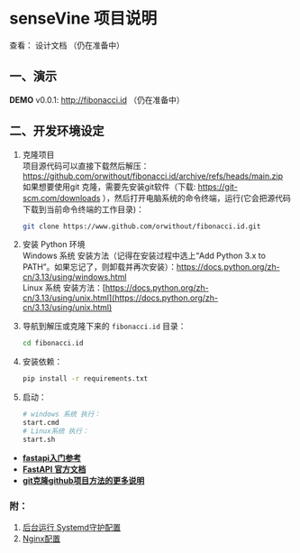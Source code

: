 # senseVine 项目说明

查看： 设计文档 （仍在准备中）




## 一、演示
**DEMO** v0.0.1: http://fibonacci.id （仍在准备中）


## 二、开发环境设定

1. 克隆项目  
    项目源代码可以直接下载然后解压：https://github.com/orwithout/fibonacci.id/archive/refs/heads/main.zip  
    如果想要使用git 克隆，需要先安装git软件（下载: https://git-scm.com/downloads ），然后打开电脑系统的命令终端，运行(它会把源代码下载到当前命令终端的工作目录)：
    ```bash
    git clone https://www.github.com/orwithout/fibonacci.id.git
    ```



2. 安装 Python 环境  
    Windows 系统 安装方法（记得在安装过程中选上“Add Python 3.x to PATH”。如果忘记了，则卸载并再次安装）：https://docs.python.org/zh-cn/3.13/using/windows.html  
    Linux 系统 安装方法：[https://docs.python.org/zh-cn/3.13/using/unix.html](https://docs.python.org/zh-cn/3.13/using/unix.html)
   
3. 导航到解压或克隆下来的 `fibonacci.id` 目录：
    ```bash
    cd fibonacci.id
    ```
4. 安装依赖：
    ```bash
    pip install -r requirements.txt
    ```
5. 启动：
    ```bash
    # windows 系统 执行：
    start.cmd
    # Linux系统 执行：
    start.sh
    ```
- **[fastapi入门参考](https://fastapi.tiangolo.com/zh/#:~:text=%E8%B4%9F%E8%B4%A3%E6%95%B0%E6%8D%AE%E9%83%A8%E5%88%86%E3%80%82-,%E5%AE%89%E8%A3%85,-%C2%B6)**
- **[FastAPI 官方文档](https://fastapi.tiangolo.com/zh/)**
- **[git克隆github项目方法的更多说明](https://docs.github.com/en/repositories/creating-and-managing-repositories/cloning-a-repository)**

### 附：
1. [后台运行 Systemd守护配置](https://github.com/orwithout/fibonacci.id/blob/main/README.systemd.md)
2. [Nginx配置](https://github.com/orwithout/fibonacci.id/blob/main/README.nginx.md)





